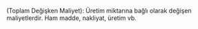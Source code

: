 (Toplam Değişken Maliyet): Üretim miktarına bağlı olarak değişen maliyetlerdir. Ham madde, nakliyat, üretim vb.